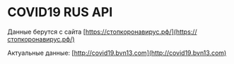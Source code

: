 # COVID19 RUS API

Данные берутся с сайта [https://стопкоронавирус.рф/](https://стопкоронавирус.рф/)

Актуальные данные: [http://covid19.bvn13.com](http://covid19.bvn13.com)